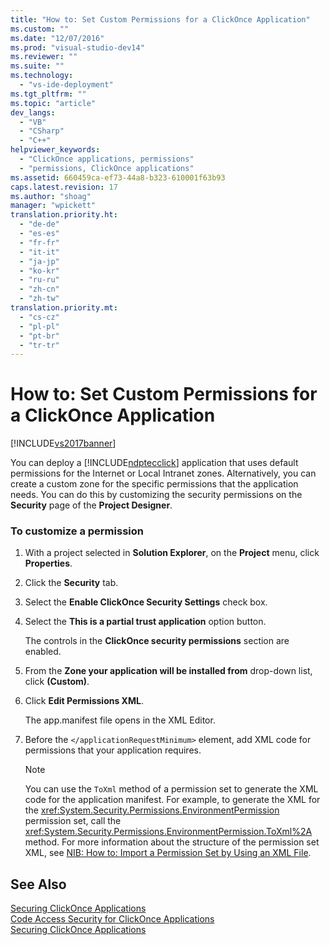 ```yaml
---
title: "How to: Set Custom Permissions for a ClickOnce Application"
ms.custom: ""
ms.date: "12/07/2016"
ms.prod: "visual-studio-dev14"
ms.reviewer: ""
ms.suite: ""
ms.technology: 
  - "vs-ide-deployment"
ms.tgt_pltfrm: ""
ms.topic: "article"
dev_langs: 
  - "VB"
  - "CSharp"
  - "C++"
helpviewer_keywords: 
  - "ClickOnce applications, permissions"
  - "permissions, ClickOnce applications"
ms.assetid: 660459ca-ef73-44a8-b323-610001f63b93
caps.latest.revision: 17
ms.author: "shoag"
manager: "wpickett"
translation.priority.ht: 
  - "de-de"
  - "es-es"
  - "fr-fr"
  - "it-it"
  - "ja-jp"
  - "ko-kr"
  - "ru-ru"
  - "zh-cn"
  - "zh-tw"
translation.priority.mt: 
  - "cs-cz"
  - "pl-pl"
  - "pt-br"
  - "tr-tr"
---
```

# How to: Set Custom Permissions for a ClickOnce Application
[!INCLUDE[vs2017banner](../code-quality/includes/vs2017banner.md)]

You can deploy a [!INCLUDE[ndptecclick](../deployment/includes/ndptecclick_md.md)] application that uses default permissions for the Internet or Local Intranet zones. Alternatively, you can create a custom zone for the specific permissions that the application needs. You can do this by customizing the security permissions on the **Security** page of the **Project Designer**.  
  
### To customize a permission  
  
1.  With a project selected in **Solution Explorer**, on the **Project** menu, click **Properties**.  
  
2.  Click the **Security** tab.  
  
3.  Select the **Enable ClickOnce Security Settings** check box.  
  
4.  Select the **This is a partial trust application** option button.  
  
     The controls in the **ClickOnce security permissions** section are enabled.  
  
5.  From the **Zone your application will be installed from** drop-down list, click **(Custom)**.  
  
6.  Click **Edit Permissions XML**.  
  
     The app.manifest file opens in the XML Editor.  
  
7.  Before the `</applicationRequestMinimum>` element, add XML code for permissions that your application requires.  
  
    > [!NOTE]
    >  You can use the `ToXml` method of a permission set to generate the XML code for the application manifest. For example, to generate the XML for the <xref:System.Security.Permissions.EnvironmentPermission> permission set, call the <xref:System.Security.Permissions.EnvironmentPermission.ToXml%2A> method. For more information about the structure of the permission set XML, see [NIB: How to: Import a Permission Set by Using an XML File](http://msdn.microsoft.com/en-us/dea16b54-c108-408a-ac36-cdc05f746236).  
  
## See Also  
 [Securing ClickOnce Applications](../deployment/securing-clickonce-applications.md)   
 [Code Access Security for ClickOnce Applications](../deployment/code-access-security-for-clickonce-applications.md)   
 [Securing ClickOnce Applications](../deployment/securing-clickonce-applications.md)